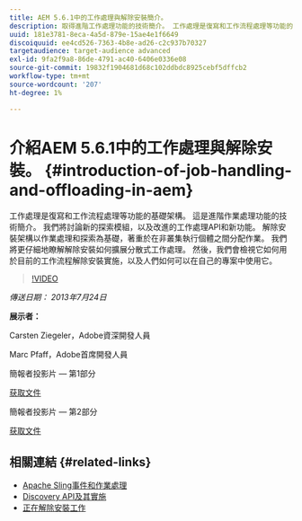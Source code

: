 ```yaml
---
title: AEM 5.6.1中的工作處理與解除安裝簡介。
description: 取得進階工作處理功能的技術簡介。 工作處理是復寫和工作流程處理等功能的基礎架構。 瞭解探索模組以及改進的工作處理API和新功能。
uuid: 181e3781-8eca-4a5d-879e-15ae4e1f6649
discoiquuid: ee4cd526-7363-4b8e-ad26-c2c937b70327
targetaudience: target-audience advanced
exl-id: 9fa2f9a8-86de-4791-ac40-6406e0336e08
source-git-commit: 19832f1904681d68c102ddbdc8925cebf5dffcb2
workflow-type: tm+mt
source-wordcount: '207'
ht-degree: 1%

---
```


# 介紹AEM 5.6.1中的工作處理與解除安裝。 {#introduction-of-job-handling-and-offloading-in-aem}

工作處理是復寫和工作流程處理等功能的基礎架構。 這是進階作業處理功能的技術簡介。 我們將討論新的探索模組，以及改進的工作處理API和新功能。 解除安裝架構以作業處理和探索為基礎，著重於在非叢集執行個體之間分配作業。 我們將更仔細地瞭解解除安裝如何擴展分散式工作處理。 然後，我們會檢視它如何用於目前的工作流程解除安裝實施，以及人們如何可以在自己的專案中使用它。

>[!VIDEO](https://video.tv.adobe.com/v/19580/?quality=9)

*傳送日期： 2013年7月24日*

**展示者：**

Carsten Ziegeler，Adobe資深開發人員

Marc Pfaff，Adobe首席開發人員

簡報者投影片 — 第1部分

[获取文件](assets/jobhandling.pdf)

簡報者投影片 — 第2部分

[获取文件](assets/offloading.pdf)

## 相關連結 {#related-links}

* [Apache Sling事件和作業處理](http://sling.apache.org/documentation/bundles/apache-sling-eventing-and-job-handling.html)
* [Discovery API及其實施](http://sling.apache.org/documentation/bundles/discovery-api-and-impl.html)
* [正在解除安裝工作](http://docs.adobe.com/docs/en/cq/current/deploying/offloading.html)
